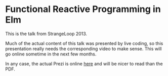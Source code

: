 # Functional Reactive Programming in Elm

This is the talk from StrangeLoop 2013.

Much of the actual content of this talk was presented by live coding,
so this presentation really needs the corresponding video to make sense.
This will go online sometime in the next few months.

In any case, the actual Prezi is online [here](http://prezi.com/t11kfw3spozs/?utm_campaign=share&utm_medium=copy&rc=ex0share)
and will be nicer to read than the PDF.
